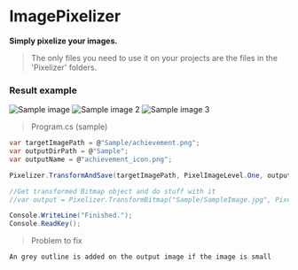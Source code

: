 ImagePixelizer
========
**Simply pixelize your images.**

>The only files you need to use it on your projects are the files in the 'Pixelizer' folders.

### Result example

![Sample image](https://i.ibb.co/mBZL1G5/Sample-Image.png)
![Sample image 2](https://i.ibb.co/wBJmQSy/transformed-Image-Low-Level.png)
![Sample image 3](https://i.ibb.co/G915ry0/transformed-Image-High-Level.png)

> Program.cs (sample)

```csharp
var targetImagePath = @"Sample/achievement.png";
var outputDirPath = @"Sample";
var outputName = @"achievement_icon.png";

Pixelizer.TransformAndSave(targetImagePath, PixelImageLevel.One, outputDirPath, outputName);

//Get transformed Bitmap object and do stuff with it
//var output = Pixelizer.TransformBitmap("Sample/SampleImage.jpg", PixelImageLevel.Two);

Console.WriteLine("Finished.");
Console.ReadKey();
```

> Problem to fix

```
An grey outline is added on the output image if the image is small
```